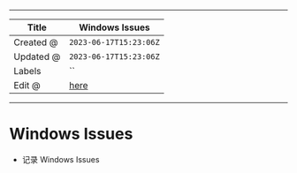 -----

| Title     | Windows Issues                                       |
| --------- | ---------------------------------------------------- |
| Created @ | `2023-06-17T15:23:06Z`                               |
| Updated @ | `2023-06-17T15:23:06Z`                               |
| Labels    | \`\`                                                 |
| Edit @    | [here](https://github.com/junxnone/xwiki/issues/265) |

-----

# Windows Issues

  - 记录 Windows Issues
